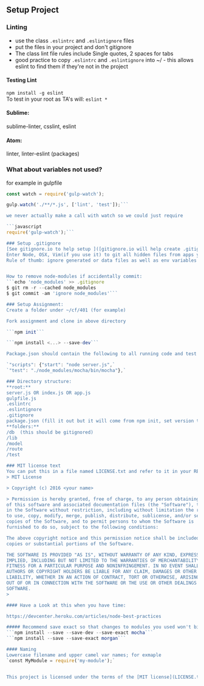 ## Setup Project
### Linting
+ use the class `.eslintrc` and `.eslintignore` files
+ put the files in your project and don't gitignore  
+ The class lint file rules include Single quotes, 2 spaces for tabs  
+ good practice to copy `.eslintrc` and `.eslintignore`  into ~/ - this allows eslint to find them if they're not in the project

#### Testing Lint  
```npm install -g eslint```  
To test in your root as TA's will:  ```eslint *```  


  #### Sublime:
  sublime-linter, csslint, eslint

  #### Atom:
  linter, linter-eslint (packages)

  ### What about variables not used?

  for example in gulpfile

  ```javascript
  const watch = require('gulp-watch');

  gulp.watch('./**/*.js', ['lint', 'test']);```

  we never actually make a call with watch so we could just require

```javascript
  require('gulp-watch');```

### Setup .gitignore
[See gitignore.io to help setup ]([gitignore.io will help create .gitignore](https://www.google.com)
Enter Node, OSX, Vim(if you use it) to git all hidden files from apps you use
Rule of thumb: ignore generated or data files as well as env variables


How to remove node-modules if accidentally commit:  
```echo 'node_modules' >> .gitignore
$ git rm -r --cached node_modules
$ git commit -am 'ignore node_modules'```

### Setup Assignment:
Create a folder under ~/cf/401 (for example)

Fork assignment and clone in above directory

```npm init```

```npm install <...> --save-dev```

  Package.json should contain the following to all running code and test from npm.

  `"scripts": {"start": "node server.js",`  
`"test": "./node_modules/mocha/bin/mocha"},`

### Directory structure:
**root:**   
server.js OR index.js OR app.js  
gulpfile.js  
.eslintrc  
.eslintignore  
.gitignore  
package.json (fill it out but it will come from npm init, set version to 0.1.0, set license to MIT)  
**folders:**  
/db  (this should be gitignored)  
/lib  
/model  
/route  
/test  

### MIT license text  
You can put this in a file named LICENSE.txt and refer to it in your README.md  
 > MIT License

 > Copyright (c) 2016 <your name>

 > Permission is hereby granted, free of charge, to any person obtaining a copy
 of this software and associated documentation files (the "Software"), to deal
 in the Software without restriction, including without limitation the rights
 to use, copy, modify, merge, publish, distribute, sublicense, and/or sell
 copies of the Software, and to permit persons to whom the Software is
 furnished to do so, subject to the following conditions:

 The above copyright notice and this permission notice shall be included in all
 copies or substantial portions of the Software.

 THE SOFTWARE IS PROVIDED "AS IS", WITHOUT WARRANTY OF ANY KIND, EXPRESS OR
 IMPLIED, INCLUDING BUT NOT LIMITED TO THE WARRANTIES OF MERCHANTABILITY,
 FITNESS FOR A PARTICULAR PURPOSE AND NONINFRINGEMENT. IN NO EVENT SHALL THE
 AUTHORS OR COPYRIGHT HOLDERS BE LIABLE FOR ANY CLAIM, DAMAGES OR OTHER
 LIABILITY, WHETHER IN AN ACTION OF CONTRACT, TORT OR OTHERWISE, ARISING FROM,
 OUT OF OR IN CONNECTION WITH THE SOFTWARE OR THE USE OR OTHER DEALINGS IN THE
 SOFTWARE.
>

#### Have a Look at this when you have time:

https://devcenter.heroku.com/articles/node-best-practices

##### Recommend save exact so that changes to modules you used won't bite you  
 ```npm install --save --save-dev --save-exact mocha```  
 ```npm install --save --save-exact morgan```

#### Naming  
Lowercase filename and upper camel var names; for exmaple   
`const MyModule = require('my-module');`


This project is licensed under the terms of the [MIT license](LICENSE.txt).
